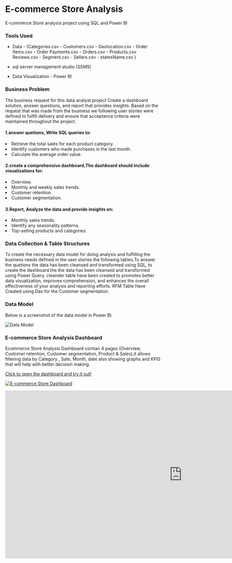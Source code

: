 # E-commerce Store Analysis
E-commerce Store analysis project using SQL and Power BI

<h3>Tools Used</h3>

- Data - (Categories.csv - Customers.csv - Geolocation.csv - Order Items.csv  - Order Payments.csv - Orders.csv - Products.csv Reviews.csv - Segment.csv - Sellers.csv - statesName.csv )
  
- sql server management studio (SSMS)

- Data Visualization - Power BI


<h3>Business Problem</h3>
<p>The business request for this data analyst project Create a dashboard solution, answer questions, and report that provides insights. Based on the request that was made from the business we following user stories were defined to fulfill delivery and ensure that acceptance criteria were maintained throughout the project.
  
  <p>
  <h4>1.answer quetions, Write SQL queries to:</h4>
 <li>Retrieve the total sales for each product category.</li>
 <li>Identify customers who made purchases in the last month.</li>
 <li>Calculate the average order value.</li></p>

  <p><h4>2.create a comprehensive dashboard,The dashboard should include visualizations for:</h4>
 <li>Overview.</li>
 <li>Monthly and weekly sales trends.</li>
 <li>Customer retention.</li>
<li>Customer segmentation.</li></p>
 
  <p><h4>3.Report, Analyze the data and provide insights on:</h4>
 <li>Monthly sales trends.</li>
 <li>Identify any seasonality patterns.</li>
 <li>Top-selling products and categories.</li></p>


<h3>Data Collection & Table Structures</h3>
<p>
To create the necessary data model for doing analysis and fulfilling the business needs defined in the user stories the following tables,To answer the quetions the data has been cleansed and transformed using SQL, to create the dashboard the the data has been cleansed and transformed using Power Query. 
  cleander table have been created to promotes better data visualization, improves comprehension, and enhances the overall effectiveness of your analysis and reporting efforts.
  RFM Table Have Created using Dax for the Customer segmentation.
</p>

<h3>Data Model</h3>
<P>Below is a screenshot of the data model in Power BI.</P>

![Data Model](https://github.com/khaled-gohar/E-commerce-Store-Analysis/assets/133038582/dcc1647c-e1d2-4e5d-8703-7c40e6917e15)

<h3>E-commerce Store Analysis Dashboard</h3>
<p>Ecommerce Store Analysis Dashboard contian 4 pages (Overview, Customer retention, Customer segmentation, Product & Sales),it allows filtering data by Category , Sate, Month, date
 also showing graphs and KPIS that will help with better decision making.</p>
<p>
<a href="https://app.powerbi.com/view?r=eyJrIjoiMjI4ZDFiMGItYTcxNS00N2VlLWFlZTEtMDYwM2Q5NzhlMzUzIiwidCI6IjIzZGI2ZTA2LTA1YzQtNDg5ZC1iMTM2LWNiYTk0YThlNmYzNiIsImMiOjh9" target="blank">
Click to open the dashboard and try it out!
</p>

![E-commerce Store Dashboard](https://github.com/khaled-gohar/E-commerce-Store-Analysis/assets/133038582/faa9d2c2-fc99-435b-b806-3df4d0b12ae4)


<iframe title="web analytics_v1.1" width="1140" height="541.25" src="https://app.powerbi.com/reportEmbed?reportId=6d005786-1a2d-464e-8c32-68a692306cc7&autoAuth=true&embeddedDemo=true" frameborder="0" allowFullScreen="true"></iframe>




